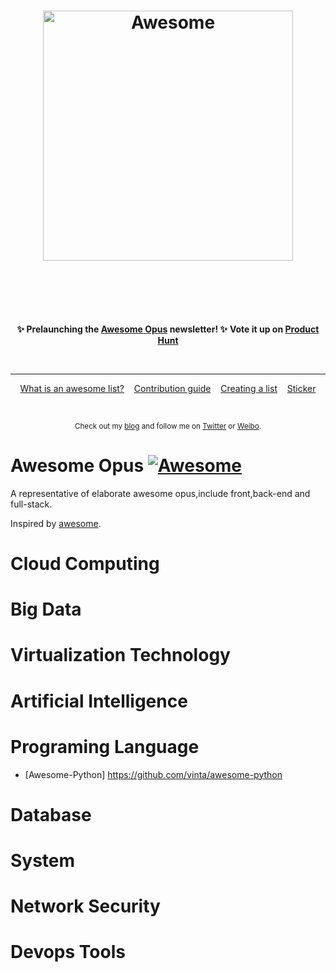 <h1 align="center">
	<img width="400" src="http://otu3o5uys.bkt.clouddn.com/awesomeopus-logo" alt="Awesome">
	<br>
	<br>
</h1>

<br>
<br>

<p align="center">
	<b>✨ Prelaunching the <a href="https://awesomeopus.com">Awesome Opus</a> newsletter! ✨</b>
	<b> Vote it up on <a href="https://www.producthunt.com/posts/awesome-weekly">Product Hunt</a></b>
</p>

<br>

---

<p align="center">
	<a href="awesome.md">What is an awesome list?</a>&nbsp;&nbsp;&nbsp;
	<a href="contributing.md">Contribution guide</a>&nbsp;&nbsp;&nbsp;
	<a href="create-list.md">Creating a list</a>&nbsp;&nbsp;&nbsp;
	<a href="https://www.stickermule.com/marketplace/10034-awesome">Sticker</a>
</p>

<br>

<p align="center">
	<sub>Check out my <a href="http://www.itdevops.me">blog</a> and follow me on <a href="https://twitter.com/Ivyivyli">Twitter</a> or <a href="http://weibo.com/wh211212/">Weibo</a>.</sub>
</p>


# Awesome Opus [![Awesome](https://cdn.rawgit.com/sindresorhus/awesome/d7305f38d29fed78fa85652e3a63e154dd8e8829/media/badge.svg)](https://github.com/itdevops/awesomeopus)

A representative of elaborate awesome opus,include front,back-end and full-stack.

Inspired by [awesome](https://github.com/sindresorhus/awesome).

# Cloud Computing

# Big Data

# Virtualization Technology

# Artificial Intelligence

# Programing Language

- [Awesome-Python] https://github.com/vinta/awesome-python
# Database

# System

# Network Security

# Devops Tools

